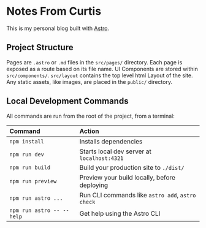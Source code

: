 # Notes From Curtis

This is my personal blog built with [Astro](https://docs.astro.build).

## Project Structure

Pages are `.astro` or `.md` files in the `src/pages/` directory. Each page is exposed as a route based on its file name. UI Components are stored within `src/components/`. `src/layout` contains the top level html Layout of the site. Any static assets, like images, are placed in the `public/` directory.

## Local Development Commands

All commands are run from the root of the project, from a terminal:

| Command                   | Action                                           |
| :------------------------ | :----------------------------------------------- |
| `npm install`             | Installs dependencies                            |
| `npm run dev`             | Starts local dev server at `localhost:4321`      |
| `npm run build`           | Build your production site to `./dist/`          |
| `npm run preview`         | Preview your build locally, before deploying     |
| `npm run astro ...`       | Run CLI commands like `astro add`, `astro check` |
| `npm run astro -- --help` | Get help using the Astro CLI                     |s
